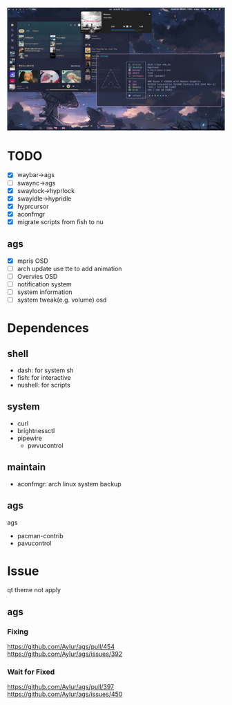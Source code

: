 ![screenshot](./.dotfiles/assets/screenshot.png)
# TODO
- [x] waybar->ags
- [ ] swaync->ags
- [x] swaylock->hyprlock
- [x] swayidle->hypridle
- [x] hyprcursor
- [x] aconfmgr
- [x] migrate scripts from fish to nu
## ags
- [X] mpris OSD
- [ ] arch update use tte to add animation
- [ ] Overvies OSD
- [ ] notification system
- [ ] system information
- [ ] system tweak(e.g. volume) osd

# Dependences
## shell
- dash: for system sh
- fish: for interactive
- nushell: for scripts
## system
- curl
- brightnessctl
- pipewire
  - pwvucontrol
## maintain
- aconfmgr: arch linux system backup
## ags
ags
- pacman-contrib
- pavucontrol

# Issue
qt theme not apply
## ags
### Fixing
https://github.com/Aylur/ags/pull/454
https://github.com/Aylur/ags/issues/392
### Wait for Fixed
https://github.com/Aylur/ags/pull/397
https://github.com/Aylur/ags/issues/450
